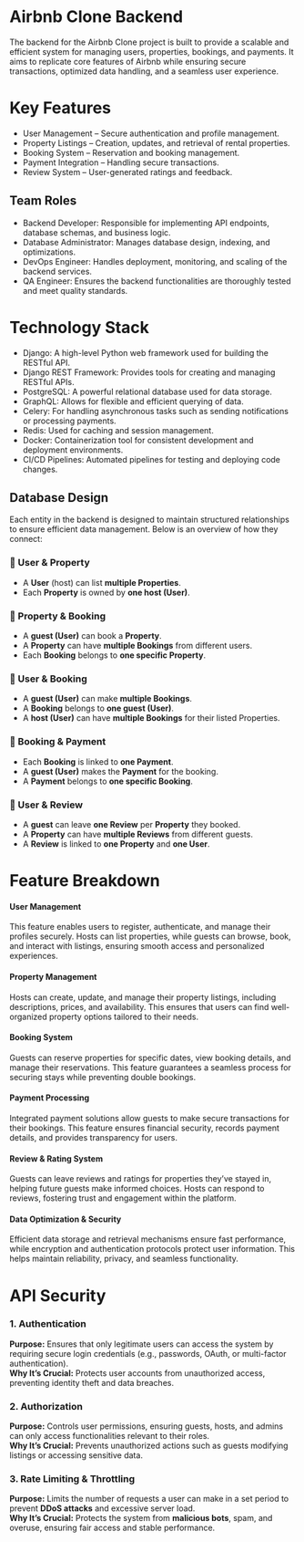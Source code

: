 # Airbnb Clone Backend
The backend for the Airbnb Clone project is built to provide a scalable and efficient system for managing users, properties, bookings, and payments. It aims to replicate core features of Airbnb while ensuring secure transactions, optimized data handling, and a seamless user experience.
# Key Features
- User Management – Secure authentication and profile management.
- Property Listings – Creation, updates, and retrieval of rental properties.
- Booking System – Reservation and booking management.
- Payment Integration – Handling secure transactions.
- Review System – User-generated ratings and feedback.
## Team Roles
- Backend Developer: Responsible for implementing API endpoints, database schemas, and business logic.
- Database Administrator: Manages database design, indexing, and optimizations.
- DevOps Engineer: Handles deployment, monitoring, and scaling of the backend services.
- QA Engineer: Ensures the backend functionalities are thoroughly tested and meet quality standards.
# Technology Stack
- Django: A high-level Python web framework used for building the RESTful API.
- Django REST Framework: Provides tools for creating and managing RESTful APIs.
- PostgreSQL: A powerful relational database used for data storage.
- GraphQL: Allows for flexible and efficient querying of data.
- Celery: For handling asynchronous tasks such as sending notifications or processing payments.
- Redis: Used for caching and session management.
- Docker: Containerization tool for consistent development and deployment environments.
- CI/CD Pipelines: Automated pipelines for testing and deploying code changes.
## Database Design  

Each entity in the backend is designed to maintain structured relationships to ensure efficient data management. Below is an overview of how they connect:  

### 🔹 User & Property  
- A **User** (host) can list **multiple Properties**.  
- Each **Property** is owned by **one host (User)**.  

### 🔹 Property & Booking  
- A **guest (User)** can book a **Property**.  
- A **Property** can have **multiple Bookings** from different users.  
- Each **Booking** belongs to **one specific Property**.  

### 🔹 User & Booking  
- A **guest (User)** can make **multiple Bookings**.  
- A **Booking** belongs to **one guest (User)**.  
- A **host (User)** can have **multiple Bookings** for their listed Properties.  

### 🔹 Booking & Payment  
- Each **Booking** is linked to **one Payment**.  
- A **guest (User)** makes the **Payment** for the booking.  
- A **Payment** belongs to **one specific Booking**.  

### 🔹 User & Review  
- A **guest** can leave **one Review** per **Property** they booked.  
- A **Property** can have **multiple Reviews** from different guests.  
- A **Review** is linked to **one Property** and **one User**.  
# Feature Breakdown
#### **User Management**
This feature enables users to register, authenticate, and manage their profiles securely. Hosts can list properties, while guests can browse, book, and interact with listings, ensuring smooth access and personalized experiences.

#### **Property Management**
Hosts can create, update, and manage their property listings, including descriptions, prices, and availability. This ensures that users can find well-organized property options tailored to their needs.

#### **Booking System**
Guests can reserve properties for specific dates, view booking details, and manage their reservations. This feature guarantees a seamless process for securing stays while preventing double bookings.

#### **Payment Processing**
Integrated payment solutions allow guests to make secure transactions for their bookings. This feature ensures financial security, records payment details, and provides transparency for users.

#### **Review & Rating System**
Guests can leave reviews and ratings for properties they’ve stayed in, helping future guests make informed choices. Hosts can respond to reviews, fostering trust and engagement within the platform.

#### **Data Optimization & Security**
Efficient data storage and retrieval mechanisms ensure fast performance, while encryption and authentication protocols protect user information. This helps maintain reliability, privacy, and seamless functionality.

# API Security
### **1. Authentication**
**Purpose:** Ensures that only legitimate users can access the system by requiring secure login credentials (e.g., passwords, OAuth, or multi-factor authentication).  
**Why It’s Crucial:** Protects user accounts from unauthorized access, preventing identity theft and data breaches.

### **2. Authorization**
**Purpose:** Controls user permissions, ensuring guests, hosts, and admins can only access functionalities relevant to their roles.  
**Why It’s Crucial:** Prevents unauthorized actions such as guests modifying listings or accessing sensitive data.

### **3. Rate Limiting & Throttling**
**Purpose:** Limits the number of requests a user can make in a set period to prevent **DDoS attacks** and excessive server load.  
**Why It’s Crucial:** Protects the system from **malicious bots**, spam, and overuse, ensuring fair access and stable performance.












